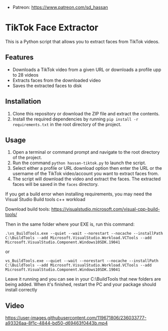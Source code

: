 
* Patreon: https://www.patreon.com/sd_hassan

# TikTok Face Extractor

This is a Python script that allows you to extract faces from TikTok videos.

## Features

-   Downloads a TikTok video from a given URL or downloads a profile upp to 28 videos
-   Extracts faces from the downloaded video
-   Saves the extracted faces to disk

## Installation

1.  Clone this repository or download the ZIP file and extract the contents.
2.  Install the required dependencies by running `pip install -r requirements.txt` in the root directory of the project.

## Usage

1.  Open a terminal or command prompt and navigate to the root directory of the project.
2.  Run the command `python hassan-tiktok.py` to launch the script.
3.  Select either a profile or URL download option then enter the URL or the username of the TikTok video/account you want to extract faces from.
4.  The script will download the video and extract the faces. The extracted faces will be saved in the `faces` directory.


If you get a build error when installing requirements, you may need the Visual Studio Build tools c++ workload

Download build tools: https://visualstudio.microsoft.com/visual-cpp-build-tools/

Then in the same folder where your EXE is, run this command:

`.\vs_BuildTools.exe --quiet --wait --norestart --nocache --installPath C:\BuildTools --add Microsoft.VisualStudio.Workload.VCTools --add Microsoft.VisualStudio.Component.Windows10SDK.19041`

or

`vs_BuildTools.exe --quiet --wait --norestart --nocache --installPath C:\BuildTools --add Microsoft.VisualStudio.Workload.VCTools --add Microsoft.VisualStudio.Component.Windows10SDK.19041`

Leave it running and you can see in your C:\BuildTools that new folders are being added. When it's finished, restart the PC and your package should install correctly 
## Video



https://user-images.githubusercontent.com/119671806/236033777-a93326aa-8f1c-4844-bd50-d69463f0443b.mp4


